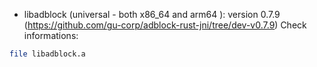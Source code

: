 - libadblock (universal - both x86_64 and arm64 ): version 0.7.9 (https://github.com/gu-corp/adblock-rust-jni/tree/dev-v0.7.9) 
Check informations:
```sh
file libadblock.a
```